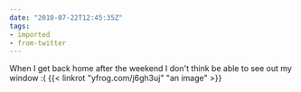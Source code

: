 ```yaml
---
date: "2010-07-22T12:45:35Z"
tags:
- imported
- from-twitter
---
```

When I get back home after the weekend I don't think be able to see out my window :\(  {{< linkrot "yfrog.com/j6gh3uj" "an image" >}}
